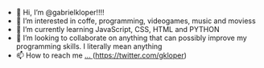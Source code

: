 - 👋 Hi, I’m @gabrielkloper!!!!
- 👀 I’m interested in coffe, programming, videogames, music and moviess
- 🌱 I’m currently learning JavaScript, CSS, HTML and PYTHON
- 💞️ I’m looking to collaborate on anything that can possibly improve my programming skills. I literally mean anything
- 📫 How to reach me [...
](https://www.linkedin.com/in/gabriel-kloper-estrella/)
(https://twitter.com/gkloper)

<!---
gabrielkloper/gabrielkloper i[...
](https://www.linkedin.com/in/gabriel-kloper-estrella/)s a ✨ special ✨ repository because its `README.md` (this file) appears on your GitHub profile.
You can click the Preview link to take a look at your changes.
--->
